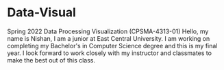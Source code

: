 # Data-Visual
Spring 2022 Data Processing Visualization (CPSMA-4313-01)
Hello, my name is Nishan, I am a junior at East Central University. I am working on completing my Bachelor's in Computer Science degree and this is my final year. I look forward to work closely with my instructor and classmates to make the best out of this class. 
